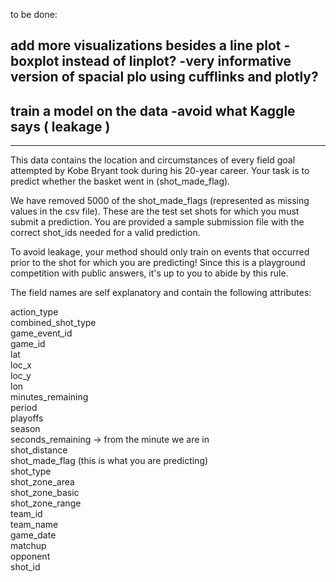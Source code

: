 to be done:

add more visualizations besides a line plot
-boxplot instead of linplot?
-very informative version of spacial plo using cufflinks and plotly?
-

train a model on the data
-avoid what Kaggle says ( leakage )
-

-----------------------------------------
This data contains the location and circumstances of every field goal attempted by Kobe Bryant took during his 20-year career. Your task is to predict whether the basket went in (shot_made_flag).  
  
We have removed 5000 of the shot_made_flags (represented as missing values in the csv file). These are the test set shots for which you must submit a prediction. You are provided a sample submission file with the correct shot_ids needed for a valid prediction.   
  
To avoid leakage, your method should only train on events that occurred prior to the shot for which you are predicting! Since this is a   playground competition with public answers, it's up to you to abide by this rule.    
  
The field names are self explanatory and contain the following attributes:    

action_type  
combined_shot_type  
game_event_id  
game_id  
lat  
loc_x  
loc_y  
lon  
minutes_remaining  
period  
playoffs  
season  
seconds_remaining -> from the minute we are in  
shot_distance  
shot_made_flag (this is what you are predicting)  
shot_type  
shot_zone_area   
shot_zone_basic  
shot_zone_range  
team_id  
team_name  
game_date  
matchup    
opponent  
shot_id  

